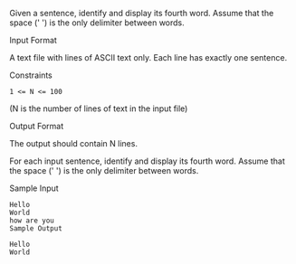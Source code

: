 Given a sentence, identify and display its fourth word. Assume that the space (' ') is the only delimiter between words.

Input Format

A text file with lines of ASCII text only. Each line has exactly one sentence.

Constraints
```
1 <= N <= 100
```

(N is the number of lines of text in the input file)

Output Format

The output should contain N lines.

For each input sentence, identify and display its fourth word. Assume that the space (' ') is the only delimiter between words.

Sample Input
```
Hello
World
how are you
Sample Output
```

```
Hello
World
```